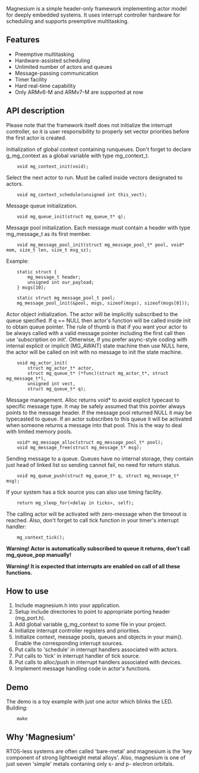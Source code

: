 Magnesium is a simple header-only framework implementing actor model for deeply embedded systems. It uses interrupt controller hardware for scheduling and supports preemptive multitasking.


Features
--------

- Preemptive multitasking
- Hardware-assisted scheduling
- Unlimited number of actors and queues
- Message-passing communication
- Timer facility
- Hard real-time capability
- Only ARMv6-M and ARMv7-M are supported at now


API description
---------------

Please note that the framework itself does not initialize the interrupt controller, so it is user responsibility to properly set vector priorities before the first actor is created.

Initialization of global context containing runqueues. Don't forget to declare g_mg_context as a global variable with type mg_context_t.

        void mg_context_init(void);


Select the next actor to run. Must be called inside vectors designated to actors.

        void mg_context_schedule(unsigned int this_vect);


Message queue initialization.

        void mg_queue_init(struct mg_queue_t* q);


Message pool initialization. Each message must contain a header with type mg_message_t as its first member.

        void mg_message_pool_init(struct mg_message_pool_t* pool, void* mem, size_t len, size_t msg_sz);


Example:

        static struct { 
            mg_message_t header; 
            unsigned int our_payload;
        } msgs[10];

        static struct mg_message_pool_t pool;
        mg_message_pool_init(&pool, msgs, sizeof(msgs), sizeof(msgs[0]));


Actor object initialization. The actor will be implicitly subscribed to the queue specified.
If q == NULL then actor's function will be called inside init to obtain queue pointer. The rule of thumb is that if you want your actor to be always called with a valid message pointer including the first call then use 'subscription on init'. Otherwise, if you prefer async-style coding with internal explicit or implicit (MG_AWAIT) state machine then use NULL here, the actor will be called on init with no message to init the state machine.

        void mg_actor_init(
            struct mg_actor_t* actor, 
            struct mg_queue_t* (*func)(struct mg_actor_t*, struct mg_message_t*), 
            unsigned int vect, 
            struct mg_queue_t* q);


Message management. Alloc returns void* to avoid explicit typecast to specific message type. It may be safely assumed that this pointer always points to the message header. If the message pool returned NULL it may be typecasted to queue. If an actor subscribes to this queue it will be activated when someone returns a message into that pool. This is the way to deal with limited memory pools.

        void* mg_message_alloc(struct mg_message_pool_t* pool);
        void mg_message_free(struct mg_message_t* msg);


Sending message to a queue. Queues have no internal storage, they contain just head of linked list so sending cannot fail, no need for return status.

        void mg_queue_push(struct mg_queue_t* q, struct mg_message_t* msg);


If your system has a tick source you can also use timing facility.

        return mg_sleep_for(<delay in ticks>, self);


The calling actor will be activated with zero-message when the timeout is reached.
Also, don't forget to call tick function in your timer's interrupt handler:

        mg_context_tick();


**Warning! Actor is automatically subscribed to queue it returns, don't call mg_queue_pop manually!**

**Warning! It is expected that interrupts are enabled on call of all these functions.**


How to use
----------

1. Include magnesium.h into your application.
2. Setup include directories to point to appropriate porting header (mg_port.h).
3. Add global variable g_mg_context to some file in your project.
4. Initialize interrupt controller registers and priorities.
5. Initialize context, message pools, queues and objects in your main(). Enable the corresponding interrupt sources.
6. Put calls to 'schedule' in interrupt handlers associated with actors.
7. Put calls to 'tick' in interrupt handler of tick source.
8. Put calls to alloc/push in interrupt handlers associated with devices.
9. Implement message handling code in actor's functions.


Demo
----

The demo is a toy example with just one actor which blinks the LED.
Building:

        make


Why 'Magnesium'
---------------

RTOS-less systems are often called 'bare-metal' and magnesium is the 'key component of strong lightweight metal alloys'. Also, magnesium is one of just seven 'simple' metals contaning only s- and p- electron orbitals.

